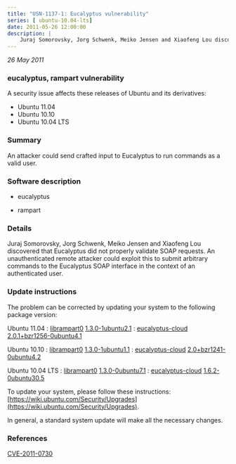 ```yaml
---
title: "USN-1137-1: Eucalyptus vulnerability"
series: [ ubuntu-10.04-lts]
date: 2011-05-26 12:00:00
description: |
    Juraj Somorovsky, Jorg Schwenk, Meiko Jensen and Xiaofeng Lou discovered that Eucalyptus did not properly validate SOAP requests. An unauthenticated remote attacker could exploit this to submit arbitrary commands to the Eucalyptus SOAP interface in the context of an authenticated user. 
--- 
```

 
 

*26 May 2011*

### eucalyptus, rampart vulnerability

A security issue affects these releases of Ubuntu and its derivatives:

* Ubuntu 11.04
* Ubuntu 10.10
* Ubuntu 10.04 LTS

### Summary

An attacker could send crafted input to Eucalyptus to run commands as a valid user.

### Software description

* eucalyptus 

* rampart 

### Details

Juraj Somorovsky, Jorg Schwenk, Meiko Jensen and Xiaofeng Lou discovered that Eucalyptus did not properly validate SOAP requests. An unauthenticated remote attacker could exploit this to submit arbitrary commands to the Eucalyptus SOAP interface in the context of an authenticated user. 

### Update instructions

The problem can be corrected by updating your system to the following package version:

Ubuntu 11.04
 : [librampart0](https://launchpad.net/ubuntu/+source/rampart) <span> [1.3.0-1ubuntu2.1](https://launchpad.net/ubuntu/+source/rampart/1.3.0-1ubuntu2.1) </span> 
 : [eucalyptus-cloud](https://launchpad.net/ubuntu/+source/eucalyptus) <span> [2.0.1+bzr1256-0ubuntu4.1](https://launchpad.net/ubuntu/+source/eucalyptus/2.0.1+bzr1256-0ubuntu4.1) </span> 

Ubuntu 10.10
 : [librampart0](https://launchpad.net/ubuntu/+source/rampart) <span> [1.3.0-1ubuntu1.1](https://launchpad.net/ubuntu/+source/rampart/1.3.0-1ubuntu1.1) </span> 
 : [eucalyptus-cloud](https://launchpad.net/ubuntu/+source/eucalyptus) <span> [2.0+bzr1241-0ubuntu4.2](https://launchpad.net/ubuntu/+source/eucalyptus/2.0+bzr1241-0ubuntu4.2) </span> 

Ubuntu 10.04 LTS
 : [librampart0](https://launchpad.net/ubuntu/+source/rampart) <span> [1.3.0-0ubuntu7.1](https://launchpad.net/ubuntu/+source/rampart/1.3.0-0ubuntu7.1) </span> 
 : [eucalyptus-cloud](https://launchpad.net/ubuntu/+source/eucalyptus) <span> [1.6.2-0ubuntu30.5](https://launchpad.net/ubuntu/+source/eucalyptus/1.6.2-0ubuntu30.5) </span> 

To update your system, please follow these instructions: [https://wiki.ubuntu.com/Security/Upgrades](https://wiki.ubuntu.com/Security/Upgrades).

In general, a standard system update will make all the necessary changes. 

### References

 
 [CVE-2011-0730](http://people.ubuntu.com/~ubuntu-security/cve/CVE-2011-0730)
 

